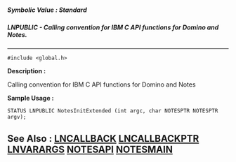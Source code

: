 ##### Symbolic Value : Standard
##### LNPUBLIC - Calling convention for IBM C API functions for Domino and Notes.
---
```
#include <global.h>
```
**Description :**

Calling convention for IBM C API functions for Domino and Notes

**Sample Usage :**
```
STATUS LNPUBLIC NotesInitExtended (int argc, char NOTESPTR NOTESPTR argv);
```
**See Also :**
[LNCALLBACK](/domino-c-api-docs/reference/Data/LNCALLBACK)
[LNCALLBACKPTR](/domino-c-api-docs/reference/Data/LNCALLBACKPTR)
[LNVARARGS](/domino-c-api-docs/reference/Symb/LNVARARGS)
[NOTESAPI](/domino-c-api-docs/reference/Data/NOTESAPI)
[NOTESMAIN](/domino-c-api-docs/reference/Data/NOTESMAIN)
---
